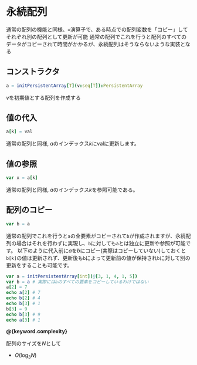 # 永続配列

通常の配列の機能と同様、`=`演算子で、ある時点での配列変数を「コピー」してそれぞれ別の配列として更新が可能
通常の配列でこれを行うと配列のすべてのデータがコピーされて時間がかかるが、永続配列はそうならないような実装となる

## コンストラクタ
```nim
a = initPersistentArray[T](v:seq[T]):PersistentArray
```
$v$を初期値とする配列を作成する

## 値の代入
```nim
a[k] = val
```
通常の配列と同様, $a$のインデックス$k$にvalに更新します。

## 値の参照
```nim
var x = a[k]
```
通常の配列と同様, $a$のインデックス$k$を参照可能である。


## 配列のコピー
```nim
var b = a
```

通常の配列でこれを行うと`a`の全要素がコピーされて`b`が作成されますが、永続配列の場合はそれを行わずに実現し、`b`に対しても`a`とは独立に更新や参照が可能です。
以下のように代入前に$a$を$b$にコピー(実際はコピーしていない)しておくと`b[k]`の値は更新されず、更新後も`b`によって更新前の値が保持され`b`に対して別の更新をすることも可能です。

```nim
var a = initPersistentArray[int](@[3, 1, 4, 1, 5])
var b = a # 実際にはaのすべての要素をコピーしているわけではない
a[2] = 7
echo a[2] # 7
echo b[2] # 4
echo b[3] # 1
b[3] = 9
echo b[3] # 9
echo a[3] # 1
```


**@{keyword.complexity}**

配列のサイズを$N$として

- $O(\log_3 N)$


